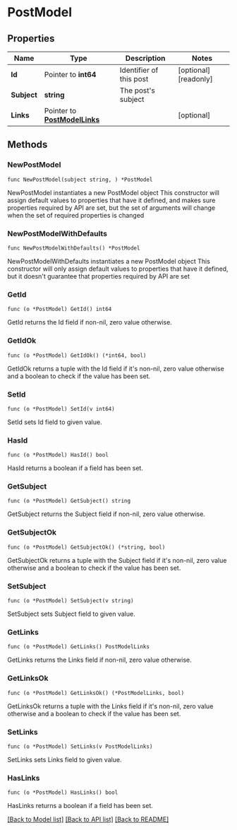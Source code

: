 # PostModel

## Properties

Name | Type | Description | Notes
------------ | ------------- | ------------- | -------------
**Id** | Pointer to **int64** | Identifier of this post | [optional] [readonly] 
**Subject** | **string** | The post&#39;s subject | 
**Links** | Pointer to [**PostModelLinks**](PostModelLinks.md) |  | [optional] 

## Methods

### NewPostModel

`func NewPostModel(subject string, ) *PostModel`

NewPostModel instantiates a new PostModel object
This constructor will assign default values to properties that have it defined,
and makes sure properties required by API are set, but the set of arguments
will change when the set of required properties is changed

### NewPostModelWithDefaults

`func NewPostModelWithDefaults() *PostModel`

NewPostModelWithDefaults instantiates a new PostModel object
This constructor will only assign default values to properties that have it defined,
but it doesn't guarantee that properties required by API are set

### GetId

`func (o *PostModel) GetId() int64`

GetId returns the Id field if non-nil, zero value otherwise.

### GetIdOk

`func (o *PostModel) GetIdOk() (*int64, bool)`

GetIdOk returns a tuple with the Id field if it's non-nil, zero value otherwise
and a boolean to check if the value has been set.

### SetId

`func (o *PostModel) SetId(v int64)`

SetId sets Id field to given value.

### HasId

`func (o *PostModel) HasId() bool`

HasId returns a boolean if a field has been set.

### GetSubject

`func (o *PostModel) GetSubject() string`

GetSubject returns the Subject field if non-nil, zero value otherwise.

### GetSubjectOk

`func (o *PostModel) GetSubjectOk() (*string, bool)`

GetSubjectOk returns a tuple with the Subject field if it's non-nil, zero value otherwise
and a boolean to check if the value has been set.

### SetSubject

`func (o *PostModel) SetSubject(v string)`

SetSubject sets Subject field to given value.


### GetLinks

`func (o *PostModel) GetLinks() PostModelLinks`

GetLinks returns the Links field if non-nil, zero value otherwise.

### GetLinksOk

`func (o *PostModel) GetLinksOk() (*PostModelLinks, bool)`

GetLinksOk returns a tuple with the Links field if it's non-nil, zero value otherwise
and a boolean to check if the value has been set.

### SetLinks

`func (o *PostModel) SetLinks(v PostModelLinks)`

SetLinks sets Links field to given value.

### HasLinks

`func (o *PostModel) HasLinks() bool`

HasLinks returns a boolean if a field has been set.


[[Back to Model list]](../README.md#documentation-for-models) [[Back to API list]](../README.md#documentation-for-api-endpoints) [[Back to README]](../README.md)



